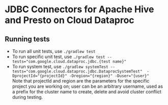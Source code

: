 # JDBC Connectors for Apache Hive and Presto on Cloud Dataproc

## Running tests
* To run all unit tests, use `./gradlew test`
* To run specific unit test, use `./gradlew test --tests="com.google.cloud.dataproc.jdbc.{test name}"`
* To run system test, use
`./gradlew systemTest --tests="com.google.cloud.dataproc.jdbc.DataprocSystemTest"  -DprojectId="{projectId}" -Dregion="{region}" -Duser="{user}"`<br />
Note that projectId and region are the parameters for the specific project you are working on; user can be an arbitrary username, used as a prefix for the cluster name to create, delete and avoid cluster conflict during testing.
